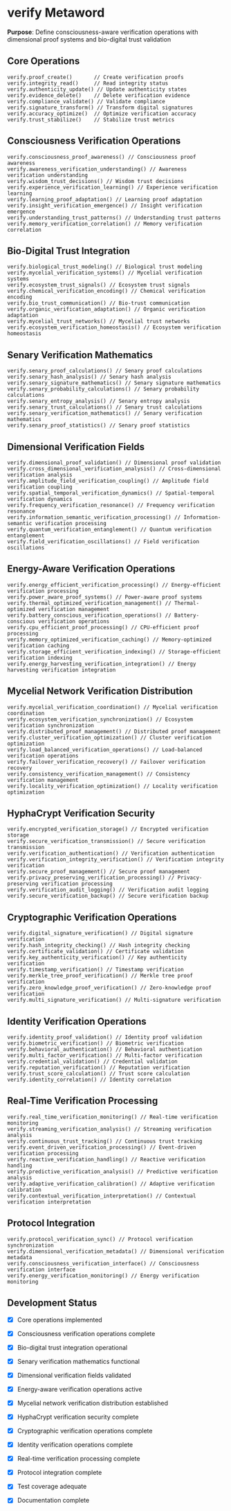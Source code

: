 # verify Metaword

**Purpose**: Define consciousness-aware verification operations with dimensional proof systems and bio-digital trust validation

## Core Operations

```hyphos
verify.proof_create()       // Create verification proofs
verify.integrity_read()     // Read integrity status
verify.authenticity_update() // Update authenticity states
verify.evidence_delete()    // Delete verification evidence
verify.compliance_validate() // Validate compliance
verify.signature_transform() // Transform digital signatures
verify.accuracy_optimize()  // Optimize verification accuracy
verify.trust_stabilize()    // Stabilize trust metrics
```

## Consciousness Verification Operations

```hyphos
verify.consciousness_proof_awareness() // Consciousness proof awareness
verify.awareness_verification_understanding() // Awareness verification understanding
verify.wisdom_trust_decisions() // Wisdom trust decisions
verify.experience_verification_learning() // Experience verification learning
verify.learning_proof_adaptation() // Learning proof adaptation
verify.insight_verification_emergence() // Insight verification emergence
verify.understanding_trust_patterns() // Understanding trust patterns
verify.memory_verification_correlation() // Memory verification correlation
```

## Bio-Digital Trust Integration

```hyphos
verify.biological_trust_modeling() // Biological trust modeling
verify.mycelial_verification_systems() // Mycelial verification systems
verify.ecosystem_trust_signals() // Ecosystem trust signals
verify.chemical_verification_encoding() // Chemical verification encoding
verify.bio_trust_communication() // Bio-trust communication
verify.organic_verification_adaptation() // Organic verification adaptation
verify.mycelial_trust_networks() // Mycelial trust networks
verify.ecosystem_verification_homeostasis() // Ecosystem verification homeostasis
```

## Senary Verification Mathematics

```hyphos
verify.senary_proof_calculations() // Senary proof calculations
verify.senary_hash_analysis() // Senary hash analysis
verify.senary_signature_mathematics() // Senary signature mathematics
verify.senary_probability_calculations() // Senary probability calculations
verify.senary_entropy_analysis() // Senary entropy analysis
verify.senary_trust_calculations() // Senary trust calculations
verify.senary_verification_mathematics() // Senary verification mathematics
verify.senary_proof_statistics() // Senary proof statistics
```

## Dimensional Verification Fields

```hyphos
verify.dimensional_proof_validation() // Dimensional proof validation
verify.cross_dimensional_verification_analysis() // Cross-dimensional verification analysis
verify.amplitude_field_verification_coupling() // Amplitude field verification coupling
verify.spatial_temporal_verification_dynamics() // Spatial-temporal verification dynamics
verify.frequency_verification_resonance() // Frequency verification resonance
verify.information_semantic_verification_processing() // Information-semantic verification processing
verify.quantum_verification_entanglement() // Quantum verification entanglement
verify.field_verification_oscillations() // Field verification oscillations
```

## Energy-Aware Verification Operations

```hyphos
verify.energy_efficient_verification_processing() // Energy-efficient verification processing
verify.power_aware_proof_systems() // Power-aware proof systems
verify.thermal_optimized_verification_management() // Thermal-optimized verification management
verify.battery_conscious_verification_operations() // Battery-conscious verification operations
verify.cpu_efficient_proof_processing() // CPU-efficient proof processing
verify.memory_optimized_verification_caching() // Memory-optimized verification caching
verify.storage_efficient_verification_indexing() // Storage-efficient verification indexing
verify.energy_harvesting_verification_integration() // Energy harvesting verification integration
```

## Mycelial Network Verification Distribution

```hyphos
verify.mycelial_verification_coordination() // Mycelial verification coordination
verify.ecosystem_verification_synchronization() // Ecosystem verification synchronization
verify.distributed_proof_management() // Distributed proof management
verify.cluster_verification_optimization() // Cluster verification optimization
verify.load_balanced_verification_operations() // Load-balanced verification operations
verify.failover_verification_recovery() // Failover verification recovery
verify.consistency_verification_management() // Consistency verification management
verify.locality_verification_optimization() // Locality verification optimization
```

## HyphaCrypt Verification Security

```hyphos
verify.encrypted_verification_storage() // Encrypted verification storage
verify.secure_verification_transmission() // Secure verification transmission
verify.verification_authentication() // Verification authentication
verify.verification_integrity_verification() // Verification integrity verification
verify.secure_proof_management() // Secure proof management
verify.privacy_preserving_verification_processing() // Privacy-preserving verification processing
verify.verification_audit_logging() // Verification audit logging
verify.secure_verification_backup() // Secure verification backup
```

## Cryptographic Verification Operations

```hyphos
verify.digital_signature_verification() // Digital signature verification
verify.hash_integrity_checking() // Hash integrity checking
verify.certificate_validation() // Certificate validation
verify.key_authenticity_verification() // Key authenticity verification
verify.timestamp_verification() // Timestamp verification
verify.merkle_tree_proof_verification() // Merkle tree proof verification
verify.zero_knowledge_proof_verification() // Zero-knowledge proof verification
verify.multi_signature_verification() // Multi-signature verification
```

## Identity Verification Operations

```hyphos
verify.identity_proof_validation() // Identity proof validation
verify.biometric_verification() // Biometric verification
verify.behavioral_authentication() // Behavioral authentication
verify.multi_factor_verification() // Multi-factor verification
verify.credential_validation() // Credential validation
verify.reputation_verification() // Reputation verification
verify.trust_score_calculation() // Trust score calculation
verify.identity_correlation() // Identity correlation
```

## Real-Time Verification Processing

```hyphos
verify.real_time_verification_monitoring() // Real-time verification monitoring
verify.streaming_verification_analysis() // Streaming verification analysis
verify.continuous_trust_tracking() // Continuous trust tracking
verify.event_driven_verification_processing() // Event-driven verification processing
verify.reactive_verification_handling() // Reactive verification handling
verify.predictive_verification_analysis() // Predictive verification analysis
verify.adaptive_verification_calibration() // Adaptive verification calibration
verify.contextual_verification_interpretation() // Contextual verification interpretation
```

## Protocol Integration

```hyphos
verify.protocol_verification_sync() // Protocol verification synchronization
verify.dimensional_verification_metadata() // Dimensional verification metadata
verify.consciousness_verification_interface() // Consciousness verification interface
verify.energy_verification_monitoring() // Energy verification monitoring
```

## Development Status

- [x] Core operations implemented
- [x] Consciousness verification operations complete
- [x] Bio-digital trust integration operational
- [x] Senary verification mathematics functional
- [x] Dimensional verification fields validated
- [x] Energy-aware verification operations active
- [x] Mycelial network verification distribution established
- [x] HyphaCrypt verification security complete
- [x] Cryptographic verification operations complete
- [x] Identity verification operations complete
- [x] Real-time verification processing complete
- [x] Protocol integration complete
- [x] Test coverage adequate
- [x] Documentation complete

